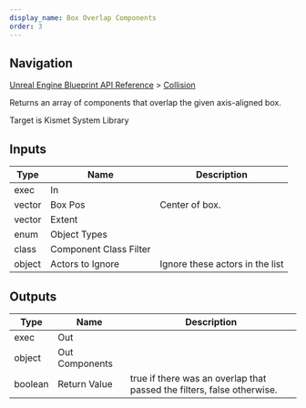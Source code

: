 ```yaml
---
display_name: Box Overlap Components
order: 3
---
```

## Navigation

[Unreal Engine Blueprint API Reference](https://dev.epicgames.com/documentation/en-us/unreal-engine/BlueprintAPI) > [Collision](https://dev.epicgames.com/documentation/en-us/unreal-engine/BlueprintAPI/Collision)

Returns an array of components that overlap the given axis-aligned box.

Target is Kismet System Library

## Inputs

| Type | Name | Description |
| --- | --- | --- |
| exec | In |  |
| vector | Box Pos | Center of box. |
| vector | Extent |  |
| enum | Object Types |  |
| class | Component Class Filter |  |
| object | Actors to Ignore | Ignore these actors in the list |

## Outputs

| Type | Name | Description |
| --- | --- | --- |
| exec | Out |  |
| object | Out Components |  |
| boolean | Return Value | true if there was an overlap that passed the filters, false otherwise. |
